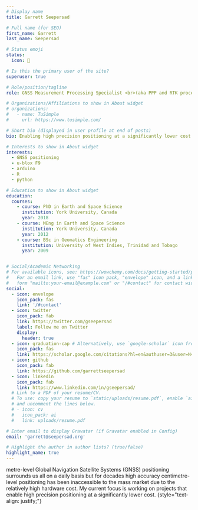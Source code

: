 ```yaml
---
# Display name
title: Garrett Seepersad

# Full name (for SEO)
first_name: Garrett
last_name: Seepersad

# Status emoji
status:
  icon: 🍺

# Is this the primary user of the site?
superuser: true

# Role/position/tagline
role: GNSS Measurement Processing Specialist <br>(aka PPP and RTK processing)

# Organizations/Affiliations to show in About widget
# organizations:
#   - name: TuSimple
#     url: https://www.tusimple.com/

# Short bio (displayed in user profile at end of posts)
bio: Enabling high precision positioning at a significantly lower cost.

# Interests to show in About widget
interests:
  - GNSS positioning
  - u-blox F9
  - arduino
  - R
  - python

# Education to show in About widget
education:
  courses:
    - course: PhD in Earth and Space Science
      institution: York University, Canada
      year: 2018
    - course: MEng in Earth and Space Science
      institution: York University, Canada
      year: 2012
    - course: BSc in Geomatics Engineering
      institution: University of West Indies, Trinidad and Tobago
      year: 2009


# Social/Academic Networking
# For available icons, see: https://wowchemy.com/docs/getting-started/page-builder/#icons
#   For an email link, use "fas" icon pack, "envelope" icon, and a link in the
#   form "mailto:your-email@example.com" or "/#contact" for contact widget.
social:
  - icon: envelope
    icon_pack: fas
    link: '/#contact'
  - icon: twitter
    icon_pack: fab
    link: https://twitter.com/gseepersad
    label: Follow me on Twitter
    display:
      header: true
  - icon: graduation-cap # Alternatively, use `google-scholar` icon from `ai` icon pack
    icon_pack: fas
    link: https://scholar.google.com/citations?hl=en&authuser=3&user=N44NW_gAAAAJ
  - icon: github
    icon_pack: fab
    link: https://github.com/garrettseepersad
  - icon: linkedin
    icon_pack: fab
    link: https://www.linkedin.com/in/gseepersad/
  # Link to a PDF of your resume/CV.
  # To use: copy your resume to `static/uploads/resume.pdf`, enable `ai` icons in `params.yaml`,
  # and uncomment the lines below.
  # - icon: cv
  #   icon_pack: ai
  #   link: uploads/resume.pdf

# Enter email to display Gravatar (if Gravatar enabled in Config)
email: 'garrett@seepersad.org'

# Highlight the author in author lists? (true/false)
highlight_name: true
---
```


metre-level Global Navigation Satellite Systems (GNSS) positioning surrounds us all on a daily basis but for decades high accuracy centimetre-level positioning has been inaccessible to the mass market due to the relatively high hardware cost. My current focus is working on projects that enable high precision positioning at a significantly lower cost.
{style="text-align: justify;"}
